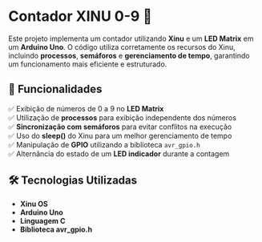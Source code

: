 # Contador XINU 0-9 🚀  

Este projeto implementa um contador utilizando **Xinu** e um **LED Matrix** em um **Arduino Uno**. O código utiliza corretamente os recursos do Xinu, incluindo **processos**, **semáforos** e **gerenciamento de tempo**, garantindo um funcionamento mais eficiente e estruturado.  

## 📌 Funcionalidades  
✅ Exibição de números de 0 a 9 no **LED Matrix**  
✅ Utilização de **processos** para exibição independente dos números  
✅ **Sincronização com semáforos** para evitar conflitos na execução  
✅ Uso do **sleep()** do Xinu para um melhor gerenciamento de tempo  
✅ Manipulação de **GPIO** utilizando a biblioteca `avr_gpio.h`  
✅ Alternância do estado de um **LED indicador** durante a contagem  

## 🛠️ Tecnologias Utilizadas  
- **Xinu OS**  
- **Arduino Uno**  
- **Linguagem C**  
- **Biblioteca avr_gpio.h** 
